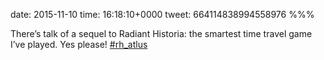 date: 2015-11-10
time: 16:18:10+0000
tweet: 664114838994558976
%%%

There’s talk of a sequel to Radiant Historia: the smartest time travel game I’ve played. Yes please! [#rh_atlus](https://twitter.com/hashtag/rh_atlus)
